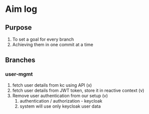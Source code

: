 # Aim log
## Purpose
1. To set a goal for every branch
2. Achieving them in one commit at a time

## Branches
### user-mgmt
1. fetch user details from kc using API (x)
2. fetch user details from JWT token, store it in reactive context (v)
3. Remove user authentication from our setup (v)
   1. authentication / authorization - keycloak
   2. system will use only keycloak user data
